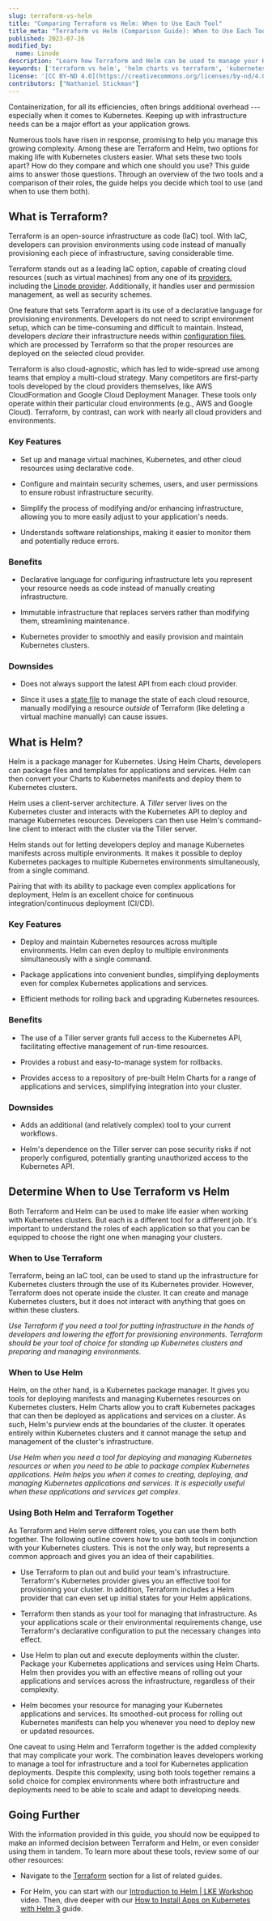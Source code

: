 ```yaml
---
slug: terraform-vs-helm
title: "Comparing Terraform vs Helm: When to Use Each Tool"
title_meta: "Terraform vs Helm (Comparison Guide): When to Use Each Tool"
published: 2023-07-26
modified_by:
  name: Linode
description: "Learn how Terraform and Helm can be used to manage your Kubernetes clusters, including the benefits (and downsides) of each and when to use each tool."
keywords: ['terraform vs helm', 'helm charts vs terraform', 'kubernetes helm vs terraform']
license: '[CC BY-ND 4.0](https://creativecommons.org/licenses/by-nd/4.0)'
contributors: ["Nathaniel Stickman"]
---
```


Containerization, for all its efficiencies, often brings additional overhead --- especially when it comes to Kubernetes. Keeping up with infrastructure needs can be a major effort as your application grows.

Numerous tools have risen in response, promising to help you manage this growing complexity. Among these are Terraform and Helm, two options for making life with Kubernetes clusters easier. What sets these two tools apart? How do they compare and which one should you use? This guide aims to answer those questions. Through an overview of the two tools and a comparison of their roles, the guide helps you decide which tool to use (and when to use them both).

## What is Terraform?

Terraform is an open-source infrastructure as code (IaC) tool. With IaC, developers can provision environments using code instead of manually provisioning each piece of infrastructure, saving considerable time.

Terraform stands out as a leading IaC option, capable of creating cloud resources (such as virtual machines) from any one of its [providers](https://registry.terraform.io/browse/providers), including the [Linode provider](https://registry.terraform.io/providers/linode/linode/latest/docs). Additionally, it handles user and permission management, as well as security schemes.

One feature that sets Terraform apart is its use of a declarative language for provisioning environments. Developers do not need to script environment setup, which can be time-consuming and difficult to maintain. Instead, developers *declare* their infrastructure needs within [configuration files](https://developer.hashicorp.com/terraform/language/syntax/configuration), which are processed by Terraform so that the proper resources are deployed on the selected cloud provider.

Terraform is also cloud-agnostic, which has led to wide-spread use among teams that employ a multi-cloud strategy. Many competitors are first-party tools developed by the cloud providers themselves, like AWS CloudFormation and Google Cloud Deployment Manager. These tools only operate within their particular cloud environments (e.g., AWS and Google Cloud). Terraform, by contrast, can work with nearly all cloud providers and environments.

### Key Features

-   Set up and manage virtual machines, Kubernetes, and other cloud resources using declarative code.

-   Configure and maintain security schemes, users, and user permissions to ensure robust infrastructure security.

-   Simplify the process of modifying and/or enhancing infrastructure, allowing you to more easily adjust to your application's needs.

-   Understands software relationships, making it easier to monitor them and potentially reduce errors.

### Benefits

-   Declarative language for configuring infrastructure lets you represent your resource needs as code instead of manually creating infrastructure.

-   Immutable infrastructure that replaces servers rather than modifying them, streamlining maintenance.

-   Kubernetes provider to smoothly and easily provision and maintain Kubernetes clusters.

### Downsides

-   Does not always support the latest API from each cloud provider.

-   Since it uses a [state file](https://developer.hashicorp.com/terraform/language/state) to manage the state of each cloud resource, manually modifying a resource _outside_ of Terraform (like deleting a virtual machine manually) can cause issues.

## What is Helm?

Helm is a package manager for Kubernetes. Using Helm Charts, developers can package files and templates for applications and services. Helm can then convert your Charts to Kubernetes manifests and deploy them to Kubernetes clusters.

Helm uses a client-server architecture. A *Tiller* server lives on the Kubernetes cluster and interacts with the Kubernetes API to deploy and manage Kubernetes resources. Developers can then use Helm's command-line client to interact with the cluster via the Tiller server.

Helm stands out for letting developers deploy and manage Kubernetes manifests across multiple environments. It makes it possible to deploy Kubernetes packages to multiple Kubernetes environments simultaneously, from a single command.

Pairing that with its ability to package even complex applications for deployment, Helm is an excellent choice for continuous integration/continuous deployment (CI/CD).

### Key Features

-   Deploy and maintain Kubernetes resources across multiple environments. Helm can even deploy to multiple environments simultaneously with a single command.

-   Package applications into convenient bundles, simplifying deployments even for complex Kubernetes applications and services.

-   Efficient methods for rolling back and upgrading Kubernetes resources.

### Benefits

-   The use of a Tiller server grants full access to the Kubernetes API, facilitating effective management of run-time resources.

-   Provides a robust and easy-to-manage system for rollbacks.

-   Provides access to a repository of pre-built Helm Charts for a range of applications and services, simplifying integration into your cluster.

### Downsides

-   Adds an additional (and relatively complex) tool to your current workflows.

-   Helm's dependence on the Tiller server can pose security risks if not properly configured, potentially granting unauthorized access to the Kubernetes API.

## Determine When to Use Terraform vs Helm

Both Terraform and Helm can be used to make life easier when working with Kubernetes clusters. But each is a different tool for a different job. It's important to understand the roles of each application so that you can be equipped to choose the right one when managing your clusters.

### When to Use Terraform

Terraform, being an IaC tool, can be used to stand up the infrastructure for Kubernetes clusters through the use of its Kubernetes provider. However, Terraform does not operate inside the cluster. It can create and manage Kubernetes clusters, but it does not interact with anything that goes on within these clusters.

*Use Terraform if you need a tool for putting infrastructure in the hands of developers and lowering the effort for provisioning environments. Terraform should be your tool of choice for standing up Kubernetes clusters and preparing and managing environments.*

### When to Use Helm

Helm, on the other hand, is a Kubernetes package manager. It gives you tools for deploying manifests and managing Kubernetes resources on Kubernetes clusters. Helm Charts allow you to craft Kubernetes packages that can then be deployed as applications and services on a cluster. As such, Helm's purview ends at the boundaries of the cluster. It operates entirely within Kubernetes clusters and it cannot manage the setup and management of the cluster's infrastructure.

*Use Helm when you need a tool for deploying and managing Kubernetes resources or when you need to be able to package complex Kubernetes applications. Helm helps you when it comes to creating, deploying, and managing Kubernetes applications and services. It is especially useful when these applications and services get complex.*

### Using Both Helm and Terraform Together

As Terraform and Helm serve different roles, you can use them both together. The following outline covers how to use both tools in conjunction with your Kubernetes clusters. This is not the only way, but represents a common approach and gives you an idea of their capabilities.

-   Use Terraform to plan out and build your team's infrastructure. Terraform's Kubernetes provider gives you an effective tool for provisioning your cluster. In addition, Terraform includes a Helm provider that can even set up initial states for your Helm applications.

-   Terraform then stands as your tool for managing that infrastructure. As your applications scale or their environmental requirements change, use Terraform's declarative configuration to put the necessary changes into effect.

-   Use Helm to plan out and execute deployments within the cluster. Package your Kubernetes applications and services using Helm Charts. Helm then provides you with an effective means of rolling out your applications and services across the infrastructure, regardless of their complexity.

-   Helm becomes your resource for managing your Kubernetes applications and services. Its smoothed-out process for rolling out Kubernetes manifests can help you whenever you need to deploy new or updated resources.

One caveat to using Helm and Terraform together is the added complexity that may complicate your work. The combination leaves developers working to manage a tool for infrastructure and a tool for Kubernetes application deployments. Despite this complexity, using both tools together remains a solid choice for complex environments where both infrastructure and deployments need to be able to scale and adapt to developing needs.

## Going Further

With the information provided in this guide, you should now be equipped to make an informed decision between Terraform and Helm, or even consider using them in tandem. To learn more about these tools, review some of our other resources:

-   Navigate to the [Terraform](/docs/guides/applications/configuration-management/terraform/) section for a list of related guides.

-   For Helm, you can start with our [Introduction to Helm | LKE Workshop](https://www.linode.com/content/introduction-to-helm-lke-workshop-with-jerome-petazzoni/) video. Then, dive deeper with our [How to Install Apps on Kubernetes with Helm 3](/docs/guides/how-to-install-apps-on-kubernetes-with-helm-3/) guide.